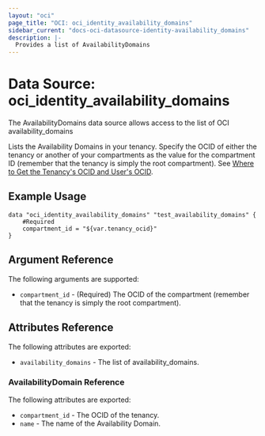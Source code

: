 ```yaml
---
layout: "oci"
page_title: "OCI: oci_identity_availability_domains"
sidebar_current: "docs-oci-datasource-identity-availability_domains"
description: |-
  Provides a list of AvailabilityDomains
---
```


# Data Source: oci_identity_availability_domains
The AvailabilityDomains data source allows access to the list of OCI availability_domains

Lists the Availability Domains in your tenancy. Specify the OCID of either the tenancy or another
of your compartments as the value for the compartment ID (remember that the tenancy is simply the root compartment).
See [Where to Get the Tenancy's OCID and User's OCID](https://docs.us-phoenix-1.oraclecloud.com/Content/API/Concepts/apisigningkey.htm#five).


## Example Usage

```hcl
data "oci_identity_availability_domains" "test_availability_domains" {
	#Required
	compartment_id = "${var.tenancy_ocid}"
}
```

## Argument Reference

The following arguments are supported:

* `compartment_id` - (Required) The OCID of the compartment (remember that the tenancy is simply the root compartment). 


## Attributes Reference

The following attributes are exported:

* `availability_domains` - The list of availability_domains.

### AvailabilityDomain Reference

The following attributes are exported:

* `compartment_id` - The OCID of the tenancy.
* `name` - The name of the Availability Domain.

